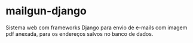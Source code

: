 # mailgun-django
Sistema web com frameworks Django para envio de e-mails com imagem pdf anexada, para os endereços salvos no banco de dados.
